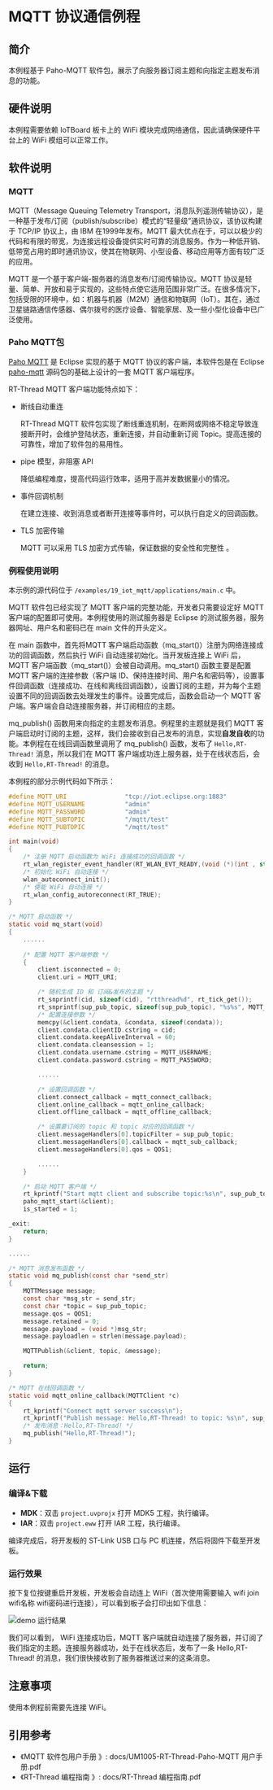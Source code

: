 # MQTT 协议通信例程

## 简介

本例程基于 Paho-MQTT 软件包，展示了向服务器订阅主题和向指定主题发布消息的功能。

## 硬件说明

本例程需要依赖 IoTBoard 板卡上的 WiFi 模块完成网络通信，因此请确保硬件平台上的 WiFi 模组可以正常工作。

## 软件说明

### MQTT

MQTT（Message Queuing Telemetry Transport，消息队列遥测传输协议），是一种基于发布/订阅（publish/subscribe）模式的“轻量级”通讯协议，该协议构建于 TCP/IP 协议上，由 IBM 在1999年发布。MQTT 最大优点在于，可以以极少的代码和有限的带宽，为连接远程设备提供实时可靠的消息服务。作为一种低开销、低带宽占用的即时通讯协议，使其在物联网、小型设备、移动应用等方面有较广泛的应用。

MQTT 是一个基于客户端-服务器的消息发布/订阅传输协议。MQTT 协议是轻量、简单、开放和易于实现的，这些特点使它适用范围非常广泛。在很多情况下，包括受限的环境中，如：机器与机器（M2M）通信和物联网（IoT）。其在，通过卫星链路通信传感器、偶尔拨号的医疗设备、智能家居、及一些小型化设备中已广泛使用。

### Paho MQTT包

[Paho MQTT](http://www.eclipse.org/paho/downloads.php) 是 Eclipse 实现的基于 MQTT 协议的客户端，本软件包是在 Eclipse [paho-mqtt](https://github.com/eclipse/paho.mqtt.embedded-c) 源码包的基础上设计的一套 MQTT 客户端程序。

RT-Thread MQTT 客户端功能特点如下：

- 断线自动重连

  RT-Thread MQTT 软件包实现了断线重连机制，在断网或网络不稳定导致连接断开时，会维护登陆状态，重新连接，并自动重新订阅 Topic。提高连接的可靠性，增加了软件包的易用性。

- pipe 模型，非阻塞 API

  降低编程难度，提高代码运行效率，适用于高并发数据量小的情况。

- 事件回调机制

  在建立连接、收到消息或者断开连接等事件时，可以执行自定义的回调函数。

- TLS 加密传输

  MQTT 可以采用 TLS 加密方式传输，保证数据的安全性和完整性 。

### 例程使用说明

本示例的源代码位于 `/examples/19_iot_mqtt/applications/main.c` 中。

MQTT 软件包已经实现了 MQTT 客户端的完整功能，开发者只需要设定好 MQTT 客户端的配置即可使用。本例程使用的测试服务器是 Eclipse 的测试服务器，服务器网址、用户名和密码已在 main 文件的开头定义。

在 main 函数中，首先将MQTT 客户端启动函数（mq_start()）注册为网络连接成功的回调函数，然后执行 WiFi 自动连接初始化。当开发板连接上 WiFi 后，MQTT 客户端函数（mq_start()）会被自动调用。mq_start() 函数主要是配置 MQTT 客户端的连接参数（客户端 ID、保持连接时间、用户名和密码等），设置事件回调函数（连接成功、在线和离线回调函数），设置订阅的主题，并为每个主题设置不同的回调函数去处理发生的事件。设置完成后，函数会启动一个 MQTT 客户端。客户端会自动连接服务器，并订阅相应的主题。

mq_publish() 函数用来向指定的主题发布消息。例程里的主题就是我们 MQTT 客户端启动时订阅的主题，这样，我们会接收到自己发布的消息，实现**自发自收**的功能。本例程在在线回调函数里调用了 mq_publish() 函数，发布了 `Hello,RT-Thread!` 消息，所以我们在 MQTT 客户端成功连上服务器，处于在线状态后，会收到 `Hello,RT-Thread!` 的消息。

本例程的部分示例代码如下所示：


```c
#define MQTT_URI                "tcp://iot.eclipse.org:1883"
#define MQTT_USERNAME           "admin"
#define MQTT_PASSWORD           "admin"
#define MQTT_SUBTOPIC           "/mqtt/test"
#define MQTT_PUBTOPIC           "/mqtt/test"

int main(void)
{
    /* 注册 MQTT 启动函数为 WiFi 连接成功的回调函数 */
    rt_wlan_register_event_handler(RT_WLAN_EVT_READY,(void (*)(int , struct rt_wlan_buff *, void *))mq_start,RT_NULL);
    /* 初始化 WiFi 自动连接 */
    wlan_autoconnect_init();
    /* 使能 WiFi 自动连接 */
    rt_wlan_config_autoreconnect(RT_TRUE);
}

/* MQTT 启动函数 */   
static void mq_start(void)
{
    ......
    
    /* 配置 MQTT 客户端参数 */
    {
        client.isconnected = 0;
        client.uri = MQTT_URI;

        /* 随机生成 ID 和 订阅&发布的主题 */
        rt_snprintf(cid, sizeof(cid), "rtthread%d", rt_tick_get());
        rt_snprintf(sup_pub_topic, sizeof(sup_pub_topic), "%s%s", MQTT_PUBTOPIC, cid);
        /* 配置连接参数 */
        memcpy(&client.condata, &condata, sizeof(condata));
        client.condata.clientID.cstring = cid;
        client.condata.keepAliveInterval = 60;
        client.condata.cleansession = 1;
        client.condata.username.cstring = MQTT_USERNAME;
        client.condata.password.cstring = MQTT_PASSWORD;

        ......

        /* 设置回调函数 */
        client.connect_callback = mqtt_connect_callback;
        client.online_callback = mqtt_online_callback;
        client.offline_callback = mqtt_offline_callback;

        /* 设置要订阅的 topic 和 topic 对应的回调函数 */
        client.messageHandlers[0].topicFilter = sup_pub_topic;
        client.messageHandlers[0].callback = mqtt_sub_callback;
        client.messageHandlers[0].qos = QOS1;

        ......
    }

    /* 启动 MQTT 客户端 */
    rt_kprintf("Start mqtt client and subscribe topic:%s\n", sup_pub_topic);
    paho_mqtt_start(&client);
    is_started = 1;

_exit:
    return;
}

......

/* MQTT 消息发布函数 */   
static void mq_publish(const char *send_str)
{
    MQTTMessage message;
    const char *msg_str = send_str;
    const char *topic = sup_pub_topic;
    message.qos = QOS1;
    message.retained = 0;
    message.payload = (void *)msg_str;
    message.payloadlen = strlen(message.payload);

    MQTTPublish(&client, topic, &message);

    return;
}

/* MQTT 在线回调函数 */    
static void mqtt_online_callback(MQTTClient *c)
{
    rt_kprintf("Connect mqtt server success\n");
    rt_kprintf("Publish message: Hello,RT-Thread! to topic: %s\n", sup_pub_topic);
    /* 发布消息：Hello,RT-Thread! */
    mq_publish("Hello,RT-Thread!");
}
```

## 运行

### 编译&下载

- **MDK**：双击 `project.uvprojx` 打开 MDK5 工程，执行编译。
- **IAR**：双击 `project.eww` 打开 IAR 工程，执行编译。

编译完成后，将开发板的 ST-Link USB 口与 PC 机连接，然后将固件下载至开发板。

### 运行效果

按下复位按键重启开发板，开发板会自动连上 WiFi（首次使用需要输入 wifi join wifi名称 wifi密码进行连接），可以看到板子会打印出如下信息：

![demo 运行结果](../../docs/figures/19_iot_mqtt/wifi_join.png)

我们可以看到， WiFi 连接成功后，MQTT 客户端就自动连接了服务器，并订阅了我们指定的主题。连接服务器成功，处于在线状态后，发布了一条 Hello,RT-Thread! 的消息，我们很快接收到了服务器推送过来的这条消息。

## 注意事项

使用本例程前需要先连接 WiFi。

## 引用参考

- 《MQTT 软件包用户手册 》: docs/UM1005-RT-Thread-Paho-MQTT 用户手册.pdf
- 《RT-Thread 编程指南 》: docs/RT-Thread 编程指南.pdf